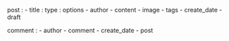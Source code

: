 post :
    - title  : type : options
    - author
    - content
    - image 
    - tags
    - create_date
    - draft 


comment :
    - author
    - comment
    - create_date
    - post
